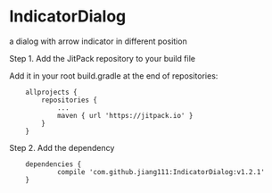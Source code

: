 # IndicatorDialog
a dialog with arrow indicator in different position

Step 1. Add the JitPack repository to your build file

Add it in your root build.gradle at the end of repositories:
```
	allprojects {
		repositories {
			...
			maven { url 'https://jitpack.io' }
		}
	}
```
Step 2. Add the dependency
```
	dependencies {
	        compile 'com.github.jiang111:IndicatorDialog:v1.2.1'
	}
```
